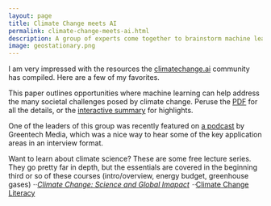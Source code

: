 ```yaml
---
layout: page
title: Climate Change meets AI
permalink: climate-change-meets-ai.html
description: A group of experts come together to brainstorm machine learning based solutions to climate change. The website, the paper, and accompanying podcast. 
image: geostationary.png
---
```

I am very impressed with the resources the <a href="https://www.climatechange.ai/" target="_blank">climatechange.ai</a> community has compiled. Here are a few of my favorites.   

This paper outlines opportunities where machine learning can help address the many societal challenges posed by climate change. Peruse the <a href="https://arxiv.org/pdf/1906.05433.pdf" target="_blank">PDF</a> for all the details, or the <a href="https://www.climatechange.ai/summaries" target="_blank">interactive summary</a> for highlights.  

One of the leaders of this group was recently featured on <a href="https://www.greentechmedia.com/articles/read/beyond-forecasting-artificial-intelligence-is-a-powerful-decarbonization-tool" target="_blank">a podcast</a> by Greentech Media, which was a nice way to hear some of the key application areas in an interview format.  

Want to learn about climate science? These are some free lecture series. They go pretty far in depth, but the essentials are covered in the beginning third or so of these courses (intro/overview, energy budget, greenhouse gases)
⋅⋅*[Climate Change: Science and Global Imapact](https://www.edx.org/course/climate-change-the-science-and-global-impact)
⋅⋅*[Climate Change Literacy](https://www.youtube.com/user/climateliteracy/featured)

